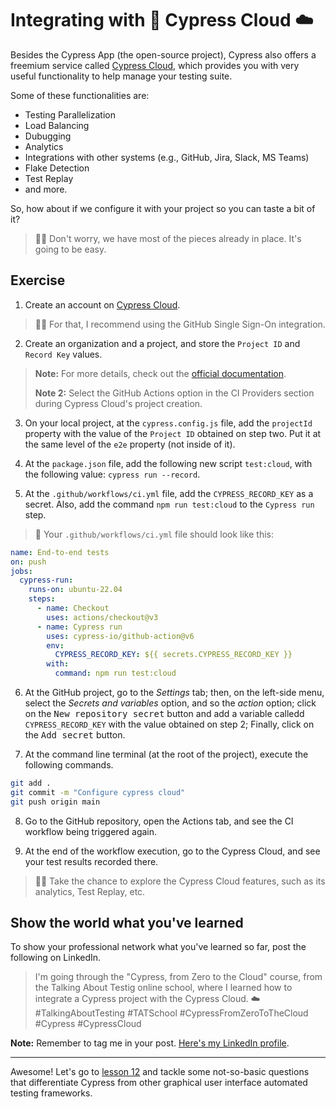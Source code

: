 # Integrating with 🌲 Cypress Cloud ☁️

Besides the Cypress App (the open-source project), Cypress also offers a freemium service called [Cypress Cloud](https://docs.cypress.io/guides/cloud/introduction), which provides you with very useful functionality to help manage your testing suite.

Some of these functionalities are:

- Testing Parallelization
- Load Balancing
- Dubugging
- Analytics
- Integrations with other systems (e.g., GitHub, Jira, Slack, MS Teams)
- Flake Detection
- Test Replay
- and more.

So, how about if we configure it with your project so you can taste a bit of it?

> 👨‍🏫 Don't worry, we have most of the pieces already in place. It's going to be easy.

## Exercise

1. Create an account on [Cypress Cloud](https://cloud.cypress.io/).

> 👨‍🏫 For that, I recommend using the GitHub Single Sign-On integration.

2. Create an organization and a project, and store the `Project ID` and `Record Key` values.

> **Note:** For more details, check out the [official documentation](https://docs.cypress.io/guides/cloud/introduction).
>
> **Note 2:** Select the GitHub Actions option in the CI Providers section during Cypress Cloud's project creation.

3. On your local project, at the `cypress.config.js` file, add the `projectId` property with the value of the `Project ID` obtained on step two. Put it at the same level of the `e2e` property (not inside of it).

4. At the `package.json` file, add the following new script `test:cloud`, with the following value: `cypress run --record`.

5. At the `.github/workflows/ci.yml` file, add the `CYPRESS_RECORD_KEY` as a secret. Also, add the command `npm run test:cloud` to the `Cypress run` step.

> 🙊 Your `.github/workflows/ci.yml` file should look like this:

```yml
name: End-to-end tests
on: push
jobs:
  cypress-run:
    runs-on: ubuntu-22.04
    steps:
      - name: Checkout
        uses: actions/checkout@v3
      - name: Cypress run
        uses: cypress-io/github-action@v6
        env:
          CYPRESS_RECORD_KEY: ${{ secrets.CYPRESS_RECORD_KEY }}
        with:
          command: npm run test:cloud

```

6. At the GitHub project, go to the _Settings_ tab; then, on the left-side menu, select the _Secrets and variables_ option, and so the _action_ option; click on the <kbd>New repository secret</kbd> button and add a variable calledd `CYPRESS_RECORD_KEY` with the value obtained on step 2; Finally, click on the <kbd>Add secret</kbd> button.

7. At the command line terminal (at the root of the project), execute the following commands.

```sh
git add .
git commit -m "Configure cypress cloud"
git push origin main
```

8. Go to the GitHub repository, open the Actions tab, and see the CI workflow being triggered again.

9. At the end of the workflow execution, go to the Cypress Cloud, and see your test results recorded there.

> 👨‍🏫 Take the chance to explore the Cypress Cloud features, such as its analytics, Test Replay, etc.

## Show the world what you've learned

To show your professional network what you've learned so far, post the following on LinkedIn.

> I'm going through the "Cypress, from Zero to the Cloud" course, from the Talking About Testig online school, where I learned how to integrate a Cypress project with the Cypress Cloud. ☁️ #TalkingAboutTesting #TATSchool #CypressFromZeroToTheCloud #Cypress #CypressCloud

**Note:** Remember to tag me in your post. [Here's my LinkedIn profile](https://www.linkedin.com/in/walmyr-lima-e-silva-filho).

___

Awesome! Let's go to [lesson 12](./12.md) and tackle some not-so-basic questions that differentiate Cypress from other graphical user interface automated testing frameworks.
